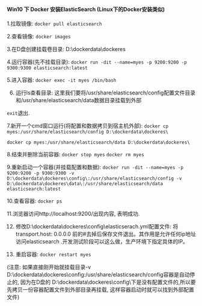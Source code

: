 #### Win10 下 Docker 安装ElasticSearch (Linux下的Docker安装类似)


1.拉取镜像:
`docker pull elasticsearch`

2.查看镜像:
`docker images`

3.在D盘创建挂载卷目录:
D:\dockerdata\dockeres

4.运行容器(先不挂载目录):
`docker run -dit --name=myes -p 9200:9200 -p 9300:9300 elasticsearch:latest`

5.进入容器:
`docker exec -it myes /bin/bash`

6. 运行ls查看目录:
这里我们要将/usr/share/elasticsearch/config配置文件目录和/usr/share/elasticsearch/data数据目录挂载到外部

`exit`退出.

7.新开一个cmd窗口运行(将配置和数据拷贝到宿主机外部):
`docker cp myes:/usr/share/elasticsearch/config D:\dockerdata\dockeres\`

`docker cp myes:/usr/share/elasticsearch/data D:\dockerdata\dockeres\`

8.结束并删除当前容器:
`docker stop myes`
`docker rm myes`

9.重新启动一个容器(并挂载配置和数据):
`docker run -dit --name=myes -p 9200:9200 -p 9300:9300 -v D:\dockerdata\dockeres\config\:/usr/share/elasticsearch/config -v D:\dockerdata\dockeres\data\:/usr/share/elasticsearch/data  elasticsearch:latest`

10.查看容器:
`docker ps`

11.浏览器访问http://localhost:9200/出现内容, 表明成功.

12. 修改D:\dockerdata\dockeres\config\elasticserach.yml配置文件:
将 transport.host: 0.0.0.0 前的#去掉后保存文件退出。其作用是允许任何ip地址访问elasticsearch .开发测试阶段可以这么做，生产环境下指定具体的IP。

13. 重启容器:
`docker restart myes`


(注意: 如果直接刚开始就挂载目录-v D:\dockerdata\dockeres\config\:/usr/share/elasticsearch/config容器是自动停止的, 因为在D盘的 D:\dockerdata\dockeres\config\下是没有配置文件的,所以要先拷贝一份容器配置文件到外部目录再挂载, 这样容器启动时就可以找到外部配置文件)
